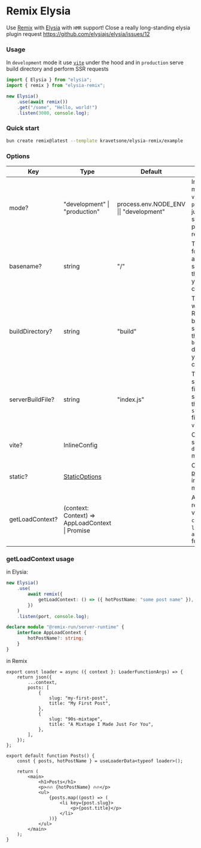 # Remix Elysia

Use [Remix](https://remix.run/) with [Elysia](https://elysiajs.com/) with `HMR` support! Close a really long-standing elysia plugin request https://github.com/elysiajs/elysia/issues/12

### Usage

In `development` mode it use [`vite`](https://vitejs.dev/guide/api-javascript.html) under the hood and in `production` serve build directory and perform SSR requests

```ts
import { Elysia } from "elysia";
import { remix } from "elysia-remix";

new Elysia()
    .use(await remix())
    .get("/some", "Hello, world!")
    .listen(3000, console.log);
```

### Quick start

```bash
bun create remix@latest --template kravetsone/elysia-remix/example
```

### Options

| Key              | Type                                                            | Default                                 | Description                                                                                                         |
| ---------------- | --------------------------------------------------------------- | --------------------------------------- | ------------------------------------------------------------------------------------------------------------------- |
| mode?            | "development" \| "production"                                   | process.env.NODE_ENV \|\| "development" | In `development` mode it starts `vite` and in `production` it just served static and perform SSR requests.          |
| basename?        | string                                                          | "/"                                     | The base path for the Remix app. This should match the `basename` in your `vite` config.                            |
| buildDirectory?  | string                                                          | "build"                                 | The directory where the Remix app is built. This should match the `buildDirectory` directory in your `vite` config. |
| serverBuildFile? | string                                                          | "index.js"                              | The Remix server output filename. This should match the `serverBuildFile` filename in your `vite` config.           |
| vite?            | InlineConfig                                                    |                                         | Configure `vite` server in `development` mode.                                                                      |
| static?          | [StaticOptions](https://elysiajs.com/plugins/static)            |                                         | Configure [static plugin](https://elysiajs.com/plugins/static) options in `production` mode                         |
| getLoadContext?  | (context: Context) => AppLoadContext \| Promise<AppLoadContext> |                                         | A function that returns the value to use as `context` in route `loader` and `action` functions.                     |

### getLoadContext usage

in Elysia:

```ts
new Elysia()
    .use(
        await remix({
            getLoadContext: () => ({ hotPostName: "some post name" }),
        })
    )
    .listen(port, console.log);

declare module "@remix-run/server-runtime" {
    interface AppLoadContext {
        hotPostName?: string;
    }
}
```

in Remix

```tsx
export const loader = async ({ context }: LoaderFunctionArgs) => {
    return json({
        ...context,
        posts: [
            {
                slug: "my-first-post",
                title: "My First Post",
            },
            {
                slug: "90s-mixtape",
                title: "A Mixtape I Made Just For You",
            },
        ],
    });
};

export default function Posts() {
    const { posts, hotPostName } = useLoaderData<typeof loader>();

    return (
        <main>
            <h1>Posts</h1>
            <p>🔥🔥 {hotPostName} 🔥🔥</p>
            <ul>
                {posts.map((post) => (
                    <li key={post.slug}>
                        <p>{post.title}</p>
                    </li>
                ))}
            </ul>
        </main>
    );
}
```
